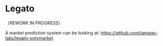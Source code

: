 # Legato

（REWORK IN PROGRESS）

A market prediction system can be looking at:
https://github.com/tamago-labs/legato-polymarket

